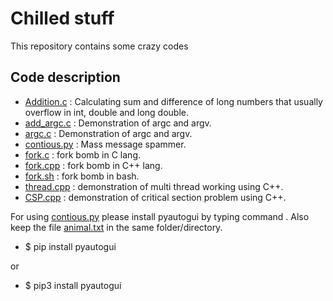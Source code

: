 # Chilled stuff

This repository contains some crazy codes

## Code description

- [Addition.c](https://github.com/White-Devil09/Dirty-Hands/blob/master/Addition.c) : Calculating sum and difference of long numbers that usually overflow in int, double and long double.
- [add_argc.c](https://github.com/White-Devil09/Dirty-Hands/blob/master/add_argc.c) : Demonstration of argc and argv.
- [argc.c](https://github.com/White-Devil09/Dirty-Hands/blob/master/argc.c) : Demonstration of argc and argv.
- [contious.py](https://github.com/White-Devil09/Dirty-Hands/blob/master/contious.py) : Mass message spammer.
- [fork.c](https://github.com/White-Devil09/Dirty-Hands/blob/master/fork.c) : fork bomb in C lang.
- [fork.cpp](https://github.com/White-Devil09/Dirty-Hands/blob/master/fork.cpp) : fork bomb in C++ lang.
- [fork.sh](https://github.com/White-Devil09/Dirty-Hands/blob/master/fork.sh) : fork bomb in bash.
- [thread.cpp](https://github.com/White-Devil09/Dirty-Hands/blob/master/thread.cpp) : demonstration of multi thread working using C++.
- [CSP.cpp](https://github.com/White-Devil09/Dirty-Hands/blob/master/CSP.cpp) : demonstration of critical section problem using C++.

For using [contious.py](https://github.com/White-Devil09/Dirty-Hands/blob/master/contious.py) please install pyautogui by typing command . Also keep the file [animal.txt](https://github.com/White-Devil09/Dirty-Hands/blob/master/animals.txt) in the same folder/directory.
- $ pip install pyautogui 


 or


- $ pip3 install pyautogui
